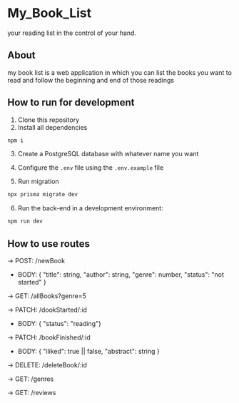 # My_Book_List

your reading list in the control of your hand.

## About

my book list is a web application in which you can list the books you want to read and follow the beginning and end of those readings

## How to run for development

1. Clone this repository
2. Install all dependencies


```bash
npm i
```

3. Create a PostgreSQL database with whatever name you want

4. Configure the `.env` file using the `.env.example` file

5. Run migration

```bash
npx prisma migrate dev
```

6. Run the back-end in a development environment:

```bash
npm run dev
```

## How to use routes

-> POST: /newBook

- BODY: { "title": string, "author": string, "genre": number, "status": "not started" }

-> GET: /allBooks?genre=5

-> PATCH: /dookStarted/:id

- BODY: { "status": "reading"}

-> PATCH: /bookFinished/:id

- BODY: { "iliked": true || false, "abstract": string }

-> DELETE: /deleteBook/:id

-> GET: /genres

-> GET: /reviews